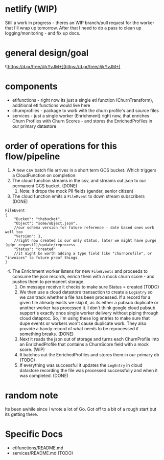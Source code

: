 # netlify (WIP)

Still a work in progress - theres an WIP branch/pull request for the worker that I'll wrap up tomorrow. After that I need to do a pass to clean up logging/monitoring - and fix up docs. 

# general design/goal

![https://d.pr/free/i/jkYvJM+](https://d.pr/free/i/jkYvJM+)

# components

* etlfunctions - right now its just a single etl function (ChurnTransform), additional etl functions would live here
* churnprofiles - package to work with the churn profile's and source files
* services - just a single worker (Enrichment) right now, that enriches Churn Profiles with Churn Scores - and stores the EnrichedProfiles in our primary datastore

# order of operations for this flow/pipeline

1. A new csv batch file arrives in a short term GCS bucket. Which triggers a CloudFunction on completion
2. The cloud function streams in the csv, and streams out json to our permanent GCS bucket. (DONE)
    1. Note: it drops the mock PII fields (gender, senior citizen)
3. The cloud function emits a `FileEvent` to down stream subscribers (DONE)

```
FileEvent
{
    "Bucket": "thebucket",
    "Object": "some/object.json",
    //our schema version for future reference - date based ones work well too
    "Version": 1,
    //right now created is our only status, later we might have purge (gdpr request?)/update/reprocess
    "Status": "created"
    //it might be worth adding a type field like "churnprofile", or "invoices" to future proof things
}
```

4. The Enrichment worker listens for new `FileEvents` and proceeds to consume the json records, enrich them with a mock churn score - and pushes them to permanent storage.
    1. On message receive it checks to make sure Status = created (TODO)
    2. We then use a cloud datastore transaction to create a `LogEntry` so we can track whether a file has been processed. If a record for a given file already exists we skip it, as its either a pubsub duplicate or another worker has processed it. I don't think google cloud pubsub support's exactly once single worker delivery without piping through cloud dataproc. So, i'm using these log entries to make sure that dupe events or workers won't cause duplicate work. They also provide a handy record of what needs to be reprocessed if something breaks. (DONE)
    3. Next it reads the json out of storage and turns each ChurnProfile into an EnrichedProfile that contains a ChurnScore field with a mock score. (WIP)
    4. It batches out the EnrichedProfiles and stores them in our primary db (TODO)
    5. If everything was successful it updates the `LogEntry` in cloud datastore recording the file was processed successfully and when it was completed. (DONE) 

# random note

Its been awhile since I wrote a lot of Go. Got off to a bit of a rough start but its getting there.

# Specific Docs

- etlfunctions/README.md
- services/README.md (TODO)